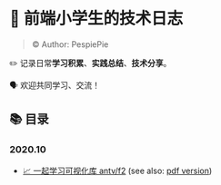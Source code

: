 # 📘 前端小学生的技术日志

> © Author: PespiePie

✏️ 记录日常**学习积累**、**实践总结**、**技术分享**。

🗣 欢迎共同学习、交流！



## 📚 目录

### 2020.10

- [📈 一起学习可视化库 antv/f2](https://github.com/PieNam/Blog/blob/main/%E4%B8%80%E8%B5%B7%E5%AD%A6%E4%B9%A0%E5%8F%AF%E8%A7%86%E5%8C%96%E5%BA%93%20antv.f2/%F0%9F%93%88%20%E4%B8%80%E8%B5%B7%E5%AD%A6%E4%B9%A0%E5%8F%AF%E8%A7%86%E5%8C%96%E5%BA%93%20antv:f2.md) (see also: [pdf version](https://github.com/PieNam/Blog/blob/main/%E4%B8%80%E8%B5%B7%E5%AD%A6%E4%B9%A0%E5%8F%AF%E8%A7%86%E5%8C%96%E5%BA%93%20antv.f2/source/%F0%9F%93%88%20%E4%B8%80%E8%B5%B7%E5%AD%A6%E4%B9%A0%E5%8F%AF%E8%A7%86%E5%8C%96%E5%BA%93%20antv:f2.pdf))
